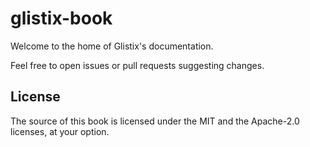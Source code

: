 # glistix-book

Welcome to the home of Glistix's documentation.

Feel free to open issues or pull requests suggesting changes.

## License

The source of this book is licensed under the MIT and the Apache-2.0 licenses, at your option.
